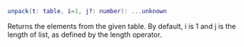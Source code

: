 ```Lua
unpack(t: table, i=1, j?: number): ...unknown
```
Returns the elements from the given table. By default, i is 1 and j is the length of list, as defined by the length operator.